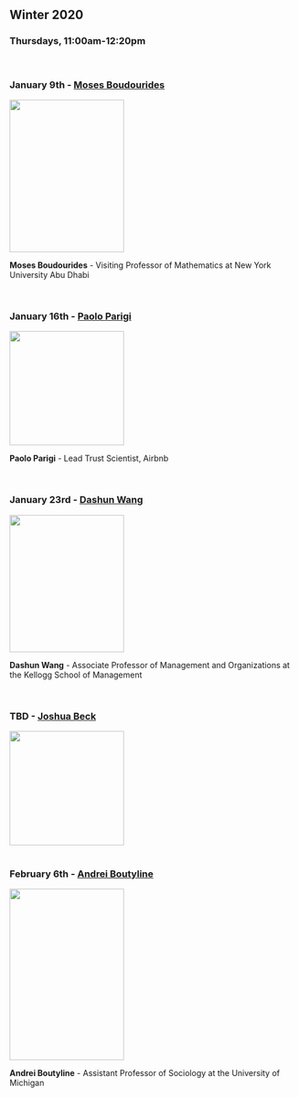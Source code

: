 
## Winter 2020

### Thursdays, 11:00am-12:20pm
<br>

### January 9th - [Moses Boudourides](https://github.com/uchicago-computation-workshop/Winter2020/tree/master/01-09_Boudourides)

<div><img src="https://sonic.northwestern.edu/wp-content/uploads/2018/12/MosesBoudourides2018-768x1024.jpg" width="200" height="267"></div>

**Moses Boudourides** - Visiting Professor of Mathematics at New York University Abu Dhabi

<br>




### January 16th - [Paolo Parigi](https://github.com/uchicago-computation-workshop/Winter2020/tree/master/)

<div><img src="https://media.licdn.com/dms/image/C4E03AQG5sGE-ZKgJvA/profile-displayphoto-shrink_200_200/0?e=1583971200&v=beta&t=CmHeURi6WEfD74EKB4K4BsRWaUnxWZi-l3PsDOxJUx4" width="200" height="200"></div>


**Paolo Parigi** - Lead Trust Scientist, Airbnb

<br>


### January 23rd - [Dashun Wang](https://github.com/uchicago-computation-workshop/Winter2020/tree/master/)

<div><img src="https://images.squarespace-cdn.com/content/v1/5877ca6986e6c00f05f58f84/1492044622990-TX72G7LSEQIN1DROSPXT/ke17ZwdGBToddI8pDm48kMidd_fVERlblIIVuIb_11BZw-zPPgdn4jUwVcJE1ZvWQUxwkmyExglNqGp0IvTJZUJFbgE-7XRK3dMEBRBhUpzc3KhiZEc2ArmSfbaTtWf9zmNXJ2KDrJzvE6EJhpeDqeyhj520k6oYXpa0d8KyfLk/dashing-wang.jpg?format=300w" width="200" height="240"></div>


**Dashun Wang** - Associate Professor of Management and Organizations at the Kellogg School of Management

<br>


### TBD - [Joshua Beck](https://github.com/uchicago-computation-workshop/Winter2020/tree/master/)

<div><img src="https://avatars3.githubusercontent.com/u/32048906?s=200&v=4" width="200" height="200"></div>


<!-- **Joshua Beck** -  -->

<br>


### February 6th - [Andrei Boutyline](https://github.com/uchicago-computation-workshop/Winter2020/tree/master/)

<div><img src="https://lsa.umich.edu/content/michigan-lsa/soc/en/people/faculty/andrei-boutyline/jcr:content/profileImage.transform/profile_portrait/image.1578952216373.jpg" width="200" height="300"></div>


**Andrei Boutyline** - Assistant Professor of Sociology at the University of Michigan

<br>
